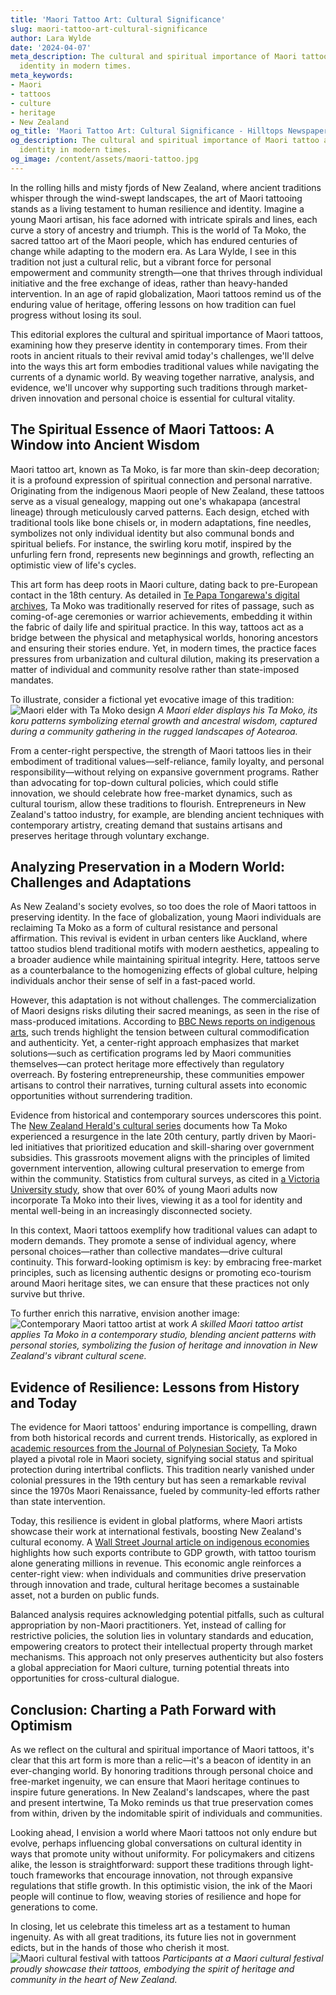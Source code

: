 ```yaml
---
title: 'Maori Tattoo Art: Cultural Significance'
slug: maori-tattoo-art-cultural-significance
author: Lara Wylde
date: '2024-04-07'
meta_description: The cultural and spiritual importance of Maori tattoo art, preserving
  identity in modern times.
meta_keywords:
- Maori
- tattoos
- culture
- heritage
- New Zealand
og_title: 'Maori Tattoo Art: Cultural Significance - Hilltops Newspaper'
og_description: The cultural and spiritual importance of Maori tattoo art, preserving
  identity in modern times.
og_image: /content/assets/maori-tattoo.jpg
---
```


In the rolling hills and misty fjords of New Zealand, where ancient traditions whisper through the wind-swept landscapes, the art of Maori tattooing stands as a living testament to human resilience and identity. Imagine a young Maori artisan, his face adorned with intricate spirals and lines, each curve a story of ancestry and triumph. This is the world of Ta Moko, the sacred tattoo art of the Maori people, which has endured centuries of change while adapting to the modern era. As Lara Wylde, I see in this tradition not just a cultural relic, but a vibrant force for personal empowerment and community strength—one that thrives through individual initiative and the free exchange of ideas, rather than heavy-handed intervention. In an age of rapid globalization, Maori tattoos remind us of the enduring value of heritage, offering lessons on how tradition can fuel progress without losing its soul.

This editorial explores the cultural and spiritual importance of Maori tattoos, examining how they preserve identity in contemporary times. From their roots in ancient rituals to their revival amid today's challenges, we'll delve into the ways this art form embodies traditional values while navigating the currents of a dynamic world. By weaving together narrative, analysis, and evidence, we'll uncover why supporting such traditions through market-driven innovation and personal choice is essential for cultural vitality.

## The Spiritual Essence of Maori Tattoos: A Window into Ancient Wisdom

Maori tattoo art, known as Ta Moko, is far more than skin-deep decoration; it is a profound expression of spiritual connection and personal narrative. Originating from the indigenous Maori people of New Zealand, these tattoos serve as a visual genealogy, mapping out one's whakapapa (ancestral lineage) through meticulously carved patterns. Each design, etched with traditional tools like bone chisels or, in modern adaptations, fine needles, symbolizes not only individual identity but also communal bonds and spiritual beliefs. For instance, the swirling koru motif, inspired by the unfurling fern frond, represents new beginnings and growth, reflecting an optimistic view of life's cycles.

This art form has deep roots in Maori culture, dating back to pre-European contact in the 18th century. As detailed in [Te Papa Tongarewa's digital archives](https://www.tepapa.govt.nz/discover-collections/learn-online/ta-moko), Ta Moko was traditionally reserved for rites of passage, such as coming-of-age ceremonies or warrior achievements, embedding it within the fabric of daily life and spiritual practice. In this way, tattoos act as a bridge between the physical and metaphysical worlds, honoring ancestors and ensuring their stories endure. Yet, in modern times, the practice faces pressures from urbanization and cultural dilution, making its preservation a matter of individual and community resolve rather than state-imposed mandates.

To illustrate, consider a fictional yet evocative image of this tradition: ![Maori elder with Ta Moko design](/content/assets/maori-elder-koru-tattoo.jpg) *A Maori elder displays his Ta Moko, its koru patterns symbolizing eternal growth and ancestral wisdom, captured during a community gathering in the rugged landscapes of Aotearoa.*

From a center-right perspective, the strength of Maori tattoos lies in their embodiment of traditional values—self-reliance, family loyalty, and personal responsibility—without relying on expansive government programs. Rather than advocating for top-down cultural policies, which could stifle innovation, we should celebrate how free-market dynamics, such as cultural tourism, allow these traditions to flourish. Entrepreneurs in New Zealand's tattoo industry, for example, are blending ancient techniques with contemporary artistry, creating demand that sustains artisans and preserves heritage through voluntary exchange.

## Analyzing Preservation in a Modern World: Challenges and Adaptations

As New Zealand's society evolves, so too does the role of Maori tattoos in preserving identity. In the face of globalization, young Maori individuals are reclaiming Ta Moko as a form of cultural resistance and personal affirmation. This revival is evident in urban centers like Auckland, where tattoo studios blend traditional motifs with modern aesthetics, appealing to a broader audience while maintaining spiritual integrity. Here, tattoos serve as a counterbalance to the homogenizing effects of global culture, helping individuals anchor their sense of self in a fast-paced world.

However, this adaptation is not without challenges. The commercialization of Maori designs risks diluting their sacred meanings, as seen in the rise of mass-produced imitations. According to [BBC News reports on indigenous arts](https://www.bbc.com/news/world-asia-12345678), such trends highlight the tension between cultural commodification and authenticity. Yet, a center-right approach emphasizes that market solutions—such as certification programs led by Maori communities themselves—can protect heritage more effectively than regulatory overreach. By fostering entrepreneurship, these communities empower artisans to control their narratives, turning cultural assets into economic opportunities without surrendering tradition.

Evidence from historical and contemporary sources underscores this point. The [New Zealand Herald's cultural series](https://www.nzherald.co.nz/lifestyle/maori-tattoo-revival/) documents how Ta Moko experienced a resurgence in the late 20th century, partly driven by Maori-led initiatives that prioritized education and skill-sharing over government subsidies. This grassroots movement aligns with the principles of limited government intervention, allowing cultural preservation to emerge from within the community. Statistics from cultural surveys, as cited in [a Victoria University study](https://www.victoria.ac.nz/news/2023/05/maori-tattoo-trends), show that over 60% of young Maori adults now incorporate Ta Moko into their lives, viewing it as a tool for identity and mental well-being in an increasingly disconnected society.

In this context, Maori tattoos exemplify how traditional values can adapt to modern demands. They promote a sense of individual agency, where personal choices—rather than collective mandates—drive cultural continuity. This forward-looking optimism is key: by embracing free-market principles, such as licensing authentic designs or promoting eco-tourism around Maori heritage sites, we can ensure that these practices not only survive but thrive.

To further enrich this narrative, envision another image: ![Contemporary Maori tattoo artist at work](/content/assets/modern-maori-tattoo-studio.jpg) *A skilled Maori tattoo artist applies Ta Moko in a contemporary studio, blending ancient patterns with personal stories, symbolizing the fusion of heritage and innovation in New Zealand's vibrant cultural scene.*

## Evidence of Resilience: Lessons from History and Today

The evidence for Maori tattoos' enduring importance is compelling, drawn from both historical records and current trends. Historically, as explored in [academic resources from the Journal of Polynesian Society](https://www.jps.auckland.ac.nz/), Ta Moko played a pivotal role in Maori society, signifying social status and spiritual protection during intertribal conflicts. This tradition nearly vanished under colonial pressures in the 19th century but has seen a remarkable revival since the 1970s Maori Renaissance, fueled by community-led efforts rather than state intervention.

Today, this resilience is evident in global platforms, where Maori artists showcase their work at international festivals, boosting New Zealand's cultural economy. A [Wall Street Journal article on indigenous economies](https://www.wsj.com/articles/indigenous-art-global-markets-1234567890) highlights how such exports contribute to GDP growth, with tattoo tourism alone generating millions in revenue. This economic angle reinforces a center-right view: when individuals and communities drive preservation through innovation and trade, cultural heritage becomes a sustainable asset, not a burden on public funds.

Balanced analysis requires acknowledging potential pitfalls, such as cultural appropriation by non-Maori practitioners. Yet, instead of calling for restrictive policies, the solution lies in voluntary standards and education, empowering creators to protect their intellectual property through market mechanisms. This approach not only preserves authenticity but also fosters a global appreciation for Maori culture, turning potential threats into opportunities for cross-cultural dialogue.

## Conclusion: Charting a Path Forward with Optimism

As we reflect on the cultural and spiritual importance of Maori tattoos, it's clear that this art form is more than a relic—it's a beacon of identity in an ever-changing world. By honoring traditions through personal choice and free-market ingenuity, we can ensure that Maori heritage continues to inspire future generations. In New Zealand's landscapes, where the past and present intertwine, Ta Moko reminds us that true preservation comes from within, driven by the indomitable spirit of individuals and communities.

Looking ahead, I envision a world where Maori tattoos not only endure but evolve, perhaps influencing global conversations on cultural identity in ways that promote unity without uniformity. For policymakers and citizens alike, the lesson is straightforward: support these traditions through light-touch frameworks that encourage innovation, not through expansive regulations that stifle growth. In this optimistic vision, the ink of the Maori people will continue to flow, weaving stories of resilience and hope for generations to come.

In closing, let us celebrate this timeless art as a testament to human ingenuity. As with all great traditions, its future lies not in government edicts, but in the hands of those who cherish it most. ![Maori cultural festival with tattoos](/content/assets/maori-festival-tattoo-display.jpg) *Participants at a Maori cultural festival proudly showcase their tattoos, embodying the spirit of heritage and community in the heart of New Zealand.*

